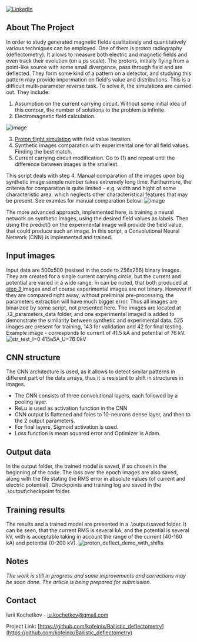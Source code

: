 [![LinkedIn][linkedin-shield]][linkedin-url]


<!-- ABOUT THE PROJECT -->
## About The Project
In order to study generated magnetic fields qualitatively and quantitatively various techniques can be
employed. One of them is proton radiography (deflectometry). It allows to measure both electric and magnetic fields and even track their evolution (on a ps scale).
The protons, initially flying from a point-like source with some small divergence, pass through field and are deflected. They form some kind of a pattern on a detector, and studying this pattern may provide impormation on field's value and distributions. 
This is a difficult multi-parameter reverse task. To solve it, the simulations are carried out. They include:
1) Assumption on the current carrying circuit. Without some initial idea of this contour, the number of solutions to the problem is infinite.
2) Electromagnetic field calculation.

![image](https://user-images.githubusercontent.com/90211042/133005202-787bbd6d-022b-4c02-adb1-161fdc595b20.png)

3) [Proton flight simulation](https://github.com/kofeinix/Ballistic_deflectometry) with field value iteration.
4) Synthetic images comparation with experimental one for all field values. Finding the best match.
5) Current carrying circuit modification. Go to (1) and repeat until the difference between images is the smallest.

This script deals with step 4. Manual comparation of the images upon big synthetic image sample number takes extremely long time. Furthermore, the criterea for comparation is quite limited - e.g. width and hight of some characteristic area, which neglects other characteristical features that may be present. See examles for manual comparation below:
![image](https://user-images.githubusercontent.com/90211042/133004443-0568ba44-3105-425d-8a8f-45164bcdc478.png)

The more advanced approach, implemented here, is training a neural network on synthetic images, using the desired field values as labels. Then using the predict() on the experimental image will provide the field value, that could produce such an image. In this script, a Convolutional Neural Network (CNN) is implemented and trained.

## Input images
Input data are 500x500 (resised in the code to 256x256) binary images. They are created for a single current carrying circle, but the current and potential are varied in a wide range. 
In can be noted, that both produced at [step 3 ](https://github.com/kofeinix/Ballistic_deflectometry) images and of course experimental images are not binary. However if they are compared right away, without preliminal pre-processing, the parameters extraction will have much bigger error. Thus all images are binarized by some script, not presented here.
The images are located at .\2_parameters_data folder, and one experimental imaged is added to demonstrate the similarity between synthetic and experimental data.
525 images are present for training, 143 for validation and 42 for final testing. 
Example image - corresponds to current of 41.5 kA  and potential of 76 kV.
![str_test_I=0 415e5A_U=76 0kV](https://user-images.githubusercontent.com/90211042/135173301-262d5e16-fe7f-4a41-b589-f2c3abc0ace3.png)


## CNN structure
The CNN architecture is used, as it allows to detect similar patterns in different part of the data arrays, thus it is resistant to shift in structures in images. 
* The CNN consists of three convolutional layers, each followed by a pooling layer. 
* ReLu is used as activation function in the CNN
* CNN output is flattened and foies to 10-neurons dense layer, and then to the 2 output parameters.
* For final layers, Sigmoid activation is used.
* Loss function is mean squared error and Optimizer is Adam.

## Output data
In the output folder, the trained model is saved, if so chosen in the beginning of the code.
The loss over the epoch images are also saved, along with the file stating the RMS error in absolute values (of current and electric potential).
Checkpoints and training log are saved in the .\output\checkpoint folder.

## Training results
The results and a trained model are presented in a .\output\saved folder. It can be seen, that the current RMS is several kA, and the potential is several kV, with is acceptable taking in account the range of the current (40-160 kA) and potential (0-200 kV). 
![proton_deflect_demo_with_shifts](https://user-images.githubusercontent.com/90211042/133005129-0019b675-24eb-4a33-bff9-9487b59d2a15.png)

## Notes
_The work is still in progress and some improvements and corrections may be soon done._
_The article is being prepared for submission._

## Contact

Iurii Kochetkov -  iu.kochetkov@gmail.com

Project Link: [https://github.com/kofeinix/Ballistic_deflectometry](https://github.com/kofeinix/Ballistic_deflectometry)

<!-- MARKDOWN LINKS & IMAGES -->

[linkedin-shield]: https://img.shields.io/badge/-LinkedIn-black.svg?style=for-the-badge&logo=linkedin&colorB=555
[linkedin-url]: https://linkedin.com/in/iu-kochetkov/
